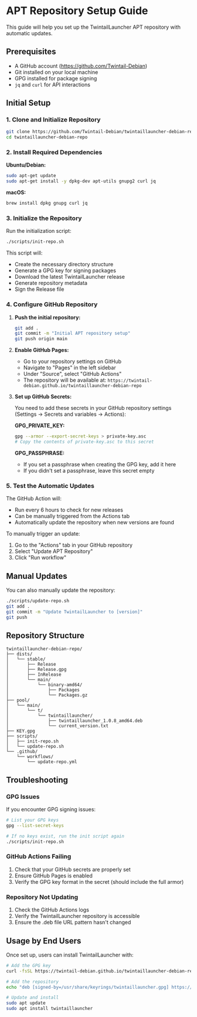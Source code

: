 # APT Repository Setup Guide

This guide will help you set up the TwintailLauncher APT repository with automatic updates.

## Prerequisites

- A GitHub account (https://github.com/Twintail-Debian)
- Git installed on your local machine
- GPG installed for package signing
- `jq` and `curl` for API interactions

## Initial Setup

### 1. Clone and Initialize Repository

```bash
git clone https://github.com/Twintail-Debian/twintaillauncher-debian-repo.git
cd twintaillauncher-debian-repo
```

### 2. Install Required Dependencies

**Ubuntu/Debian:**
```bash
sudo apt-get update
sudo apt-get install -y dpkg-dev apt-utils gnupg2 curl jq
```

**macOS:**
```bash
brew install dpkg gnupg curl jq
```

### 3. Initialize the Repository

Run the initialization script:
```bash
./scripts/init-repo.sh
```

This script will:
- Create the necessary directory structure
- Generate a GPG key for signing packages
- Download the latest TwintailLauncher release
- Generate repository metadata
- Sign the Release file

### 4. Configure GitHub Repository

1. **Push the initial repository:**
   ```bash
   git add .
   git commit -m "Initial APT repository setup"
   git push origin main
   ```

2. **Enable GitHub Pages:**
   - Go to your repository settings on GitHub
   - Navigate to "Pages" in the left sidebar
   - Under "Source", select "GitHub Actions"
   - The repository will be available at: `https://twintail-debian.github.io/twintaillauncher-debian-repo`

3. **Set up GitHub Secrets:**
   
   You need to add these secrets in your GitHub repository settings (Settings → Secrets and variables → Actions):

   **GPG_PRIVATE_KEY:**
   ```bash
   gpg --armor --export-secret-keys > private-key.asc
   # Copy the contents of private-key.asc to this secret
   ```

   **GPG_PASSPHRASE:**
   - If you set a passphrase when creating the GPG key, add it here
   - If you didn't set a passphrase, leave this secret empty

### 5. Test the Automatic Updates

The GitHub Action will:
- Run every 6 hours to check for new releases
- Can be manually triggered from the Actions tab
- Automatically update the repository when new versions are found

To manually trigger an update:
1. Go to the "Actions" tab in your GitHub repository
2. Select "Update APT Repository"
3. Click "Run workflow"

## Manual Updates

You can also manually update the repository:

```bash
./scripts/update-repo.sh
git add .
git commit -m "Update TwintailLauncher to [version]"
git push
```

## Repository Structure

```
twintaillauncher-debian-repo/
├── dists/
│   └── stable/
│       ├── Release
│       ├── Release.gpg
│       ├── InRelease
│       └── main/
│           └── binary-amd64/
│               ├── Packages
│               └── Packages.gz
├── pool/
│   └── main/
│       └── t/
│           └── twintaillauncher/
│               ├── twintaillauncher_1.0.8_amd64.deb
│               └── current_version.txt
├── KEY.gpg
├── scripts/
│   ├── init-repo.sh
│   └── update-repo.sh
└── .github/
    └── workflows/
        └── update-repo.yml
```

## Troubleshooting

### GPG Issues
If you encounter GPG signing issues:
```bash
# List your GPG keys
gpg --list-secret-keys

# If no keys exist, run the init script again
./scripts/init-repo.sh
```

### GitHub Actions Failing
1. Check that your GitHub secrets are properly set
2. Ensure GitHub Pages is enabled
3. Verify the GPG key format in the secret (should include the full armor)

### Repository Not Updating
1. Check the GitHub Actions logs
2. Verify the TwintailLauncher repository is accessible
3. Ensure the .deb file URL pattern hasn't changed

## Usage by End Users

Once set up, users can install TwintailLauncher with:

```bash
# Add the GPG key
curl -fsSL https://twintail-debian.github.io/twintaillauncher-debian-repo/KEY.gpg | sudo gpg --dearmor -o /usr/share/keyrings/twintaillauncher.gpg

# Add the repository
echo "deb [signed-by=/usr/share/keyrings/twintaillauncher.gpg] https://twintail-debian.github.io/twintaillauncher-debian-repo stable main" | sudo tee /etc/apt/sources.list.d/twintaillauncher.list

# Update and install
sudo apt update
sudo apt install twintaillauncher
```
